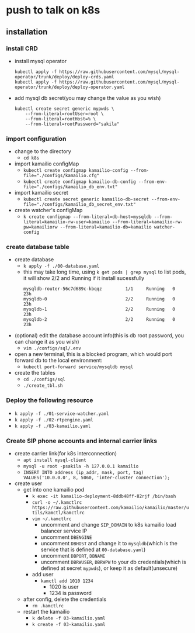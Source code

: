 # push to talk on k8s

## installation
### install CRD
- install mysql operator
    ```
    kubectl apply -f https://raw.githubusercontent.com/mysql/mysql-operator/trunk/deploy/deploy-crds.yaml
    kubectl apply -f https://raw.githubusercontent.com/mysql/mysql-operator/trunk/deploy/deploy-operator.yaml
    ```
- add mysql db secret(you may change the value as you wish)
    ```
    kubectl create secret generic mypwds \
        --from-literal=rootUser=root \
        --from-literal=rootHost=% \
        --from-literal=rootPassword="sakila"
    ```

### import configuration
- change to the directory
    - `cd k8s` 
- import kamailio configMap
    - `kubectl create configmap kamailio-config --from-file="./configs/kamailio.cfg"`
    - `kubectl create configmap kamailio-db-config --from-env-file="./configs/kamailio_db_env.txt"`
- import kamailio secret
    - `kubectl create secret generic kamailio-db-secret --from-env-file="./configs/kamailio_db_secret_env.txt"`
- create watcher's configMap
    - `k create configmap --from-literal=db-host=mysqldb --from-literal=kamailio-rw-user=kamailio --from-literal=kamailio-rw-pw=kamailiorw --from-literal=kamailio-db=kamailio watcher-config`

<!-- ---
- update kamailio configMap
    `kubectl create configmap kamailio-config --from-file="./configs/kamailio.cfg" --dry-run=client -o yaml | kubectl apply -f -`
-->

### create database table
- create database
    - `k apply -f ./00-database.yaml`
    - this may take long time, using `k get pods | grep mysql` to list pods, it will show 2/2 and Running if it install sucessfully
      ```
      mysqldb-router-56c7d689c-kbqqz         1/1     Running   0             23h
      mysqldb-0                              2/2     Running   0             23h
      mysqldb-1                              2/2     Running   0             23h
      mysqldb-2                              2/2     Running   0             23h
      ```
- (optional) edit the database account info(this is db root password, you can change it as you wish)
    - `vim ./configs/sql/.env`
- open a new terminal, this is a blocked program, which would port forward db to the local environment:
    - `kubectl port-forward service/mysqldb mysql`
- create the tables
    - `cd ./configs/sql`
    - `./create_tbl.sh`

### Deploy the following resource
- `k apply -f ./01-service-watcher.yaml`
- `k apply -f ./02-rtpengine.yaml`
- `k apply -f ./03-kamailio.yaml`

### Create SIP phone accounts and internal carrier links
- create carrier link(for k8s interconnection)
    - `apt install mysql-client`
    - `mysql -u root -psakila -h 127.0.0.1 kamailio`
    - `INSERT INTO address (ip_addr, mask, port, tag) VALUES('10.0.0.0', 8, 5060, 'inter-cluster connection');`
- create user
    - get into one kamailio pod
        - `k exec -it kamailio-deployment-8ddb48ff-82rjf /bin/bash`
        - `curl -o ~/.kamctlrc https://raw.githubusercontent.com/kamailio/kamailio/master/utils/kamctl/kamctlrc`
        - `vim ~/.kamctlrc`
            - uncomment and change `SIP_DOMAIN` to k8s kamailio load balancer service IP
            - uncomment `DBENGINE`
            - uncomment `DBHOST` and change it to `mysqldb`(which is the service that is defined at `00-database.yaml`)
            - uncomment `DBPORT`, `DBNAME`
            - uncomment `DBRWUSER`, `DBRWPW` to your db credentials(which is defined at secret `mypwds`), or keep it as default(unsecure)
        - add user
            - `kamctl add 1010 1234`
                - 1020 is user
                - 1234 is password
    - after config, delete the credentials
        - `rm .kamctlrc`
    - restart the kamailio
        - `k delete -f 03-kamailio.yaml`
        - `k create -f 03-kamailio.yaml`
